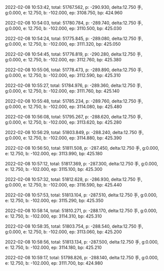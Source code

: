 2022-02-08 10:53:42, total: 51767.562, p: -290.930, delta:12.750 手, g:0.000, e: 12.750, b: -102.000, ep: 3108.750, bp: 424.960

2022-02-08 10:54:03, total: 51780.784, p: -289.740, delta:12.750 手, g:0.000, e: 12.750, b: -102.000, ep: 3110.500, bp: 425.030

2022-02-08 10:54:24, total: 51775.845, p: -289.080, delta:12.750 手, g:0.000, e: 12.750, b: -102.000, ep: 3111.320, bp: 425.050

2022-02-08 10:54:45, total: 51776.819, p: -290.280, delta:12.750 手, g:0.000, e: 12.750, b: -102.000, ep: 3112.760, bp: 425.380

2022-02-08 10:55:06, total: 51778.473, p: -289.890, delta:12.750 手, g:0.000, e: 12.750, b: -102.000, ep: 3112.590, bp: 425.310

2022-02-08 10:55:27, total: 51784.976, p: -289.360, delta:12.750 手, g:0.000, e: 12.750, b: -102.000, ep: 3111.760, bp: 425.140

2022-02-08 10:55:48, total: 51785.234, p: -289.760, delta:12.750 手, g:0.000, e: 12.750, b: -102.000, ep: 3114.080, bp: 425.480

2022-02-08 10:56:08, total: 51795.267, p: -288.620, delta:12.750 手, g:0.000, e: 12.750, b: -102.000, ep: 3113.620, bp: 425.280

2022-02-08 10:56:29, total: 51803.849, p: -288.240, delta:12.750 手, g:0.000, e: 12.750, b: -102.000, ep: 3114.880, bp: 425.390

2022-02-08 10:56:50, total: 51811.508, p: -287.450, delta:12.750 手, g:0.000, e: 12.750, b: -102.000, ep: 3113.990, bp: 425.180

2022-02-08 10:57:12, total: 51817.369, p: -287.300, delta:12.750 手, g:0.000, e: 12.750, b: -102.000, ep: 3115.100, bp: 425.300

2022-02-08 10:57:32, total: 51812.628, p: -286.930, delta:12.750 手, g:0.000, e: 12.750, b: -102.000, ep: 3116.590, bp: 425.440

2022-02-08 10:57:53, total: 51813.104, p: -287.510, delta:12.750 手, g:0.000, e: 12.750, b: -102.000, ep: 3115.290, bp: 425.350

2022-02-08 10:58:14, total: 51810.271, p: -288.170, delta:12.750 手, g:0.000, e: 12.750, b: -102.000, ep: 3114.310, bp: 425.310

2022-02-08 10:58:35, total: 51803.754, p: -288.540, delta:12.750 手, g:0.000, e: 12.750, b: -102.000, ep: 3113.060, bp: 425.200

2022-02-08 10:58:56, total: 51813.134, p: -287.500, delta:12.750 手, g:0.000, e: 12.750, b: -102.000, ep: 3114.180, bp: 425.210

2022-02-08 10:59:17, total: 51798.826, p: -288.140, delta:12.750 手, g:0.000, e: 12.750, b: -102.000, ep: 3111.700, bp: 424.980